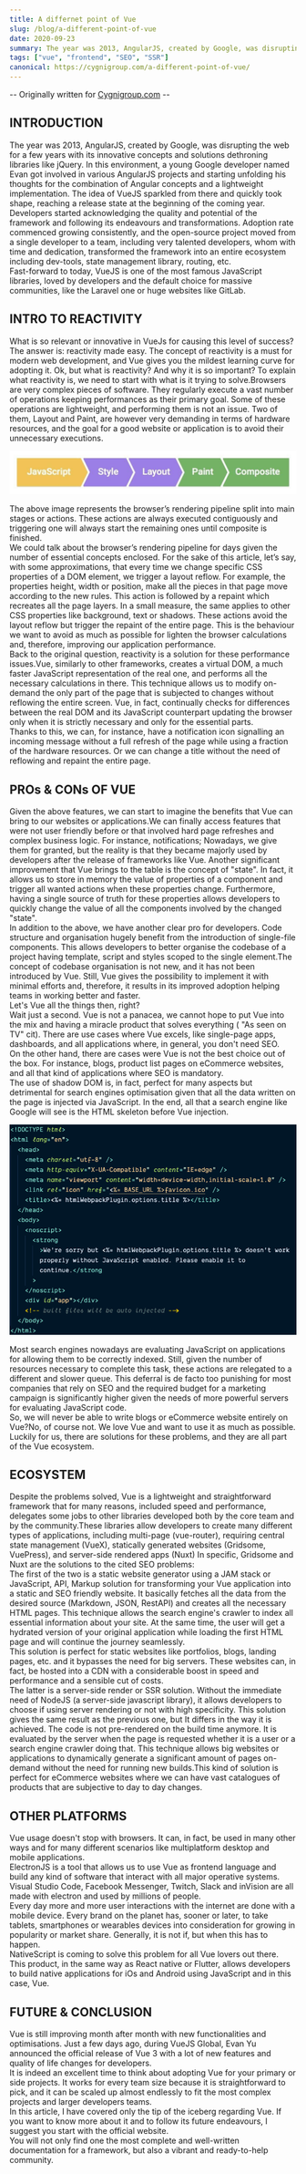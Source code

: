 ```yaml
---
title: A differnet point of Vue
slug: /blog/a-different-point-of-vue
date: 2020-09-23
summary: The year was 2013, AngularJS, created by Google, was disrupting the web for a few years with its innovative concepts and solutions dethroning libraries like jQuery...
tags: ["vue", "frontend", "SEO", "SSR"]
canonical: https://cygnigroup.com/a-different-point-of-vue/
---
```


-- Originally written for [Cygnigroup.com](https://cygnigroup.com/a-different-point-of-vue/) --

## **INTRODUCTION**

The year was 2013, AngularJS, created by Google, was disrupting the web for a few years with its innovative concepts and solutions dethroning libraries like jQuery. In this environment, a young Google developer named Evan got involved in various AngularJS projects and starting unfolding his thoughts for the combination of Angular concepts and a lightweight implementation. The idea of VueJS sparkled from there and quickly took shape, reaching a release state at the beginning of the coming year.<br>
Developers started acknowledging the quality and potential of the framework and following its endeavours and transformations. Adoption rate commenced growing consistently, and the open-source project moved from a single developer to a team, including very talented developers, whom with time and dedication, transformed the framework into an entire ecosystem including dev-tools, state management library, routing, etc.<br>
Fast-forward to today, VueJS is one of the most famous JavaScript libraries, loved by developers and the default choice for massive communities, like the Laravel one or huge websites like GitLab.

## **INTRO TO REACTIVITY**

What is so relevant or innovative in VueJs for causing this level of success? The answer is: reactivity made easy. The concept of reactivity is a must for modern web development, and Vue gives you the mildest learning curve for adopting it.
Ok, but what is reactivity? And why it is so important? To explain what reactivity is, we need to start with what is it trying to solve.Browsers are very complex pieces of software. They regularly execute a vast number of operations keeping performances as their primary goal. Some of these operations are lightweight, and performing them is not an issue. Two of them, Layout and Paint, are however very demanding in terms of hardware resources, and the goal for a good website or application is to avoid their unnecessary executions.

![browser-rendering-pipeline](./images/browser-rendering-pipeline.jpg)

The above image represents the browser’s rendering pipeline split into main stages or actions. These actions are always executed contiguously and triggering one will always start the remaining ones until composite is finished.<br>
We could talk about the browser’s rendering pipeline for days given the number of essential concepts enclosed. For the sake of this article, let’s say, with some approximations, that every time we change specific CSS properties of a DOM element, we trigger a layout reflow. For example, the properties height, width or position, make all the pieces in that page move according to the new rules. This action is followed by a repaint which recreates all the page layers. In a small measure, the same applies to other CSS properties like background, text or shadows. These actions avoid the layout reflow but trigger the repaint of the entire page. This is the behaviour we want to avoid as much as possible for lighten the browser calculations and, therefore, improving our application performance.<br>
Back to the original question, reactivity is a solution for these performance issues.Vue, similarly to other frameworks, creates a virtual DOM, a much faster JavaScript representation of the real one, and performs all the necessary calculations in there. This technique allows us to modify on-demand the only part of the page that is subjected to changes without reflowing the entire screen. Vue, in fact, continually checks for differences between the real DOM and its JavaScript counterpart updating the browser only when it is strictly necessary and only for the essential parts.<br>Thanks to this, we can, for instance, have a notification icon signalling an incoming message without a full refresh of the page while using a fraction of the hardware resources. Or we can change a title without the need of reflowing and repaint the entire page.

## **PROs &amp; CONs OF VUE**

Given the above features, we can start to imagine the benefits that Vue can bring to our websites or applications.We can finally access features that were not user friendly before or that involved hard page refreshes and complex business logic. For instance, notifications; Nowadays, we give them for granted, but the reality is that they became majorly used by developers after the release of frameworks like Vue. Another significant improvement that Vue brings to the table is the concept of "state". In fact, it allows us to store in memory the value of properties of a component and trigger all wanted actions when these properties change. Furthermore, having a single source of truth for these properties allows developers to quickly change the value of all the components involved by the changed "state".<br>
In addition to the above, we have another clear pro for developers. Code structure and organisation hugely benefit from the introduction of single-file components. This allows developers to better organise the codebase of a project having template, script and styles scoped to the single element.The concept of codebase organisation is not new, and it has not been introduced by Vue. Still, Vue gives the possibility to implement it with minimal efforts and, therefore, it results in its improved adoption helping teams in working better and faster.<br>
Let's Vue all the things then, right? <br>Wait just a second. Vue is not a panacea, we cannot hope to put Vue into the mix and having a miracle product that solves everything ( "As seen on TV" cit). There are use cases where Vue excels, like single-page apps, dashboards, and all applications where, in general, you don't need SEO.<br>
On the other hand, there are cases were Vue is not the best choice out of the box. For instance, blogs, product list pages on eCommerce websites, and all that kind of applications where SEO is mandatory. <br>
The use of shadow DOM is, in fact, perfect for many aspects but detrimental for search engines optimisation given that all the data written on the page is injected via JavaScript. In the end, all that a search engine like Google will see is the HTML skeleton before Vue injection.

![Example of page seen by a search engine](./images/example-js-page.png)

Most search engines nowadays are evaluating JavaScript on applications for allowing them to be correctly indexed. Still, given the number of resources necessary to complete this task, these actions are relegated to a different and slower queue. This deferral is de facto too punishing for most companies that rely on SEO and the required budget for a marketing campaign is significantly higher given the needs of more powerful servers for evaluating JavaScript code.<br>
So, we will never be able to write blogs or eCommerce website entirely on Vue?No, of course not. We love Vue and want to use it as much as possible. Luckily for us, there are solutions for these problems, and they are all part of the Vue ecosystem.

## **ECOSYSTEM**

Despite the problems solved, Vue is a lightweight and straightforward framework that for many reasons, included speed and performance, delegates some jobs to other libraries developed both by the core team and by the community.These libraries allow developers to create many different types of applications, including multi-page (vue-router), requiring central state management (VueX), statically generated websites (Gridsome, VuePress), and server-side rendered apps (Nuxt)
In specific, Gridsome and Nuxt are the solutions to the cited SEO problems:<br>
The first of the two is a static website generator using a JAM stack or JavaScript, API, Markup solution for transforming your Vue application into a static and SEO friendly website. It basically fetches all the data from the desired source (Markdown, JSON, RestAPI) and creates all the necessary HTML pages. This technique allows the search engine's crawler to index all essential information about your site. At the same time, the user will get a hydrated version of your original application while loading the first HTML page and will continue the journey seamlessly.<br>
This solution is perfect for static websites like portfolios, blogs, landing pages, etc. and it bypasses the need for big servers. These websites can, in fact, be hosted into a CDN with a considerable boost in speed and performance and a sensible cut of costs.<br>
The latter is a server-side render or SSR solution. Without the immediate need of NodeJS (a server-side javascript library), it allows developers to choose if using server rendering or not with high specificity. This solution gives the same result as the previous one, but It differs in the way it is achieved. The code is not pre-rendered on the build time anymore. It is evaluated by the server when the page is requested whether it is a user or a search engine crawler doing that. This technique allows big websites or applications to dynamically generate a significant amount of pages on-demand without the need for running new builds.This kind of solution is perfect for eCommerce websites where we can have vast catalogues of products that are subjective to day to day changes.

## **OTHER PLATFORMS**

Vue usage doesn't stop with browsers. It can, in fact, be used in many other ways and for many different scenarios like multiplatform desktop and mobile applications.<br>
ElectronJS is a tool that allows us to use Vue as frontend language and build any kind of software that interact with all major operative systems. Visual Studio Code, Facebook Messenger, Twitch, Slack and inVision are all made with electron and used by millions of people. <br>
Every day more and more user interactions with the internet are done with a mobile device. Every brand on the planet has, sooner or later, to take tablets, smartphones or wearables devices into consideration for growing in popularity or market share. Generally, it is not if, but when this has to happen.<br>
NativeScript is coming to solve this problem for all Vue lovers out there. This product, in the same way as React native or Flutter, allows developers to build native applications for iOs and Android using JavaScript and in this case, Vue.

## **FUTURE & CONCLUSION**

Vue is still improving month after month with new functionalities and optimisations. Just a few days ago, during VueJS Global, Evan Yu announced the official release of Vue 3 with a lot of new features and quality of life changes for developers. <br>
It is indeed an excellent time to think about adopting Vue for your primary or side projects. It works for every team size because it is straightforward to pick, and it can be scaled up almost endlessly to fit the most complex projects and larger developers teams.<br>
In this article, I have covered only the tip of the iceberg regarding Vue. If you want to know more about it and to follow its future endeavours, I suggest you start with the official website. <br>
You will not only find one the most complete and well-written documentation for a framework, but also a vibrant and ready-to-help community.
